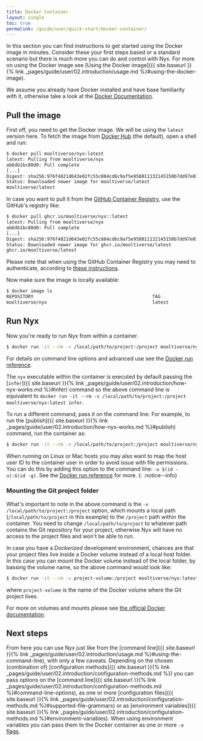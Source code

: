 ```yaml
---
title: Docker Container
layout: single
toc: true
permalink: /guide/user/quick-start/docker-container/
---
```


In this section you can find instructions to get started using the Docker image in minutes. Consider these your first steps based or a standard scenario but there is much more you can do and control with Nyx. For more on using the Docker image see [Using the Docker image]({{ site.baseurl }}{% link _pages/guide/user/02.introduction/usage.md %}#using-the-docker-image).

We assume you already have Docker installed and have base familiarity with it, otherwise take a look at the [Docker Documentation](https://docs.docker.com/).

## Pull the image

First off, you need to get the Docker image. We will be using the `latest` version here. To fetch the image from [Docker Hub](https://hub.docker.com/repository/docker/mooltiverse/nyx) (the default), open a shell and run:

```bash
$ docker pull mooltiverse/nyx:latest
latest: Pulling from mooltiverse/nyx
ab6db1bc80d0: Pull complete
[...]
Digest: sha256:976f4821d643e02fc55c884cd6c9af5e958011132145150b7dd97e01d71ba055
Status: Downloaded newer image for mooltiverse/latest
mooltiverse/latest
```

In case you want to pull it from the [GitHub Container Registry](https://github.com/mooltiverse/nyx/pkgs/container/nyx), use the GitHub's registry like:

```bash
$ docker pull ghcr.io/mooltiverse/nyx::latest
latest: Pulling from mooltiverse/nyx
ab6db1bc80d0: Pull complete
[...]
Digest: sha256:976f4821d643e02fc55c884cd6c9af5e958011132145150b7dd97e01d71ba055
Status: Downloaded newer image for ghcr.io/mooltiverse/latest
ghcr.io/mooltiverse/latest
```

Please note that when using the GitHub Container Registry you may need to authenticate, according to [these instructions](https://docs.github.com/en/packages/working-with-a-github-packages-registry/working-with-the-container-registry).

Now make sure the image is locally available:

```bash
$ docker image ls
REPOSITORY                                            TAG                 IMAGE ID       CREATED        SIZE
mooltiverse/nyx                                       latest              a14cbc284e81   2 days ago     7.35MB
```

## Run Nyx

Now you're ready to run Nyx from within a container.

```bash
$ docker run -it --rm -v /local/path/to/project:/project mooltiverse/nyx:latest
```

For details on command line options and advanced use see the [Docker run reference](https://docs.docker.com/engine/reference/run/).

The `nyx` executable within the container is executed by default passing the [`infer`]({{ site.baseurl }}{% link _pages/guide/user/02.introduction/how-nyx-works.md %}#infer) command so the above command line is equivalent to `docker run -it --rm -v /local/path/to/project:/project mooltiverse/nyx:latest infer`.

To run a different command, pass it on the command line. For example, to run the [publish]({{ site.baseurl }}{% link _pages/guide/user/02.introduction/how-nyx-works.md %}#publish) command, run the container as:

```bash
$ docker run -it --rm -v /local/path/to/project:/project mooltiverse/nyx:latest publish
```

When running on Linux or Mac hosts you may also want to map the host user ID to the container user in order to avoid issue with file permissions. You can do this by adding this option to the command line: `-u $(id -u):$(id -g)`. See the [Docker run reference](https://docs.docker.com/engine/reference/run/) for more.
{: .notice--info}

### Mounting the Git project folder

What's important to note in the above command is the `-v /local/path/to/project:/project` option, which mounts a local path (`/local/path/to/project` in this example) to the `/project` path within the container. You need to change `/local/path/to/project` to whatever path contains the Git repository for your project, otherwise Nyx will have no access to the project files and won't be able to run.

In case you have a *Dockerized* development environment, chances are that your project files live inside a Docker volume instead of a local host folder. In this case you can mount the Docker volume instead of the local folder, by bassing the volume name, so the above command would look like:

```bash
$ docker run -it --rm -v project-volume:/project mooltiverse/nyx:latest [...]
```

where `project-volume` is the name of the Docker volume where the Git project lives.

For more on volumes and mounts please see [the official Docker documentation](https://docs.docker.com/storage/volumes/).

## Next steps

From here you can use Nyx just like from the [command line]({{ site.baseurl }}{% link _pages/guide/user/02.introduction/usage.md %}#using-the-command-line), with only a few caveats. Depending on the chosen (combination of) [configuration methods]({{ site.baseurl }}{% link _pages/guide/user/02.introduction/configuration-methods.md %}) you can pass options on the [command line]({{ site.baseurl }}{% link _pages/guide/user/02.introduction/configuration-methods.md %}#command-line-options), as one or more [configuration files]({{ site.baseurl }}{% link _pages/guide/user/02.introduction/configuration-methods.md %}#supported-file-grammars) or as [environment variables]({{ site.baseurl }}{% link _pages/guide/user/02.introduction/configuration-methods.md %}#environment-variables). When using environment variables you can pass them to the Docker container as one or more `-e` [flags](https://docs.docker.com/engine/reference/run/#env-environment-variables).